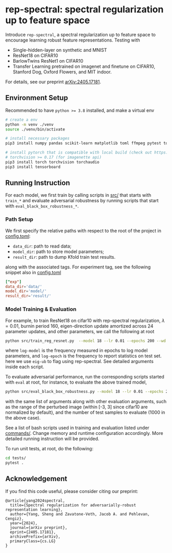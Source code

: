 # rep-spectral: spectral regularization up to feature space

Introduce `rep-spectral`, a spectral regularization up to feature space to encourage learning robust feature representations. Testing with

- Single-hidden-layer on synthetic and MNIST
- ResNet18 on CIFAR10
- BarlowTwins ResNet1 on CIFAR10
- Transfer Learning pretrained on imagenet and finetune on CIFAR10, Stanford Dog, Oxford Flowers, and MIT indoor.

For details, see our preprint [arXiv:2405.17181](https://arxiv.org/abs/2405.17181).

## Environment Setup

Recommended to have ```python >= 3.8``` installed, and make a virtual env

```bash
# create a env
python -m venv ./venv
source ./venv/bin/activate

# install necessary packages
pip3 install numpy pandas scikit-learn matplotlib toml ffmpeg pytest tqdm

# install pytorch that is compatible with local build (check out https://pytorch.org)
# torchvision >= 0.17 (for imagenette api)
pip3 install torch torchvision torchaudio
pip3 install tensorboard
```

## Running Instruction

For each model, we first train by calling scripts in [src/](src/) that starts with `train_*` and evaluate adversarial robustness by running scripts that start with `eval_black_box_robustness_*`.

### Path Setup

We first specify the relative paths with respect to the root of the project in [config.toml](comfig.toml):

- `data_dir`: path to read data;
- `model_dir`: path to store model parameters;
- `result_dir`: path to dump Kfold train test results.

along with the associated tags. For experiment tag, see the following snippet also in [config.toml](config.toml)

```toml
["exp"]
data_dir='data/'
model_dir='model/'
result_dir='result/'
```

### Model Training & Evaluation

For example, to train ResNet18 on cifar10 with rep-spectral regularization, $\lambda = 0.01$, burnin period 160, eigen-direction update amortized across 24 parameter updates, and other parameters, we call the following at root

```bash
python src/train_reg_resnet.py  --model 18 --lr 0.01 --epochs 200 --wd 1e-4 --batch-size 1024 --tag exp --log-model 20 --log-epoch 5 --lam 0.01 --reg eig-ub --burnin 160 --reg-freq-update 24
```

where `log-model` is the frequency measured in epochs to log model parameters, and `log-epoch` is the frequency to report statistics on test set. here we use `eig-ub` to flag using rep-spectral. See detailed arguments inside each script.

To evaluate adversarial performance, run the corresponding scripts started with `eval` at root, for instance, to evaluate the above trained model,

```bash
python src/eval_black_box_robustness.py --model 18 --lr 0.01 --epochs 200 --wd 1e-4 --batch-size 1024 --tag exp --log-model 20 --log-epoch 5 --lam 0.01 --reg eig-ub --burnin 160 --reg-freq-update 24 --vmin -3 --vmax 3 --eval-epoch $epochs --eval-sample-size 1000
```

with the same list of arguments along with other evaluation arguments, such as the range of the perturbed image (within [-3, 3] since cifar10 are normalized by default), and the number of test samples to evaluate (1000 in the above case).

See a list of bash scripts used in training and evaluation listed under [commands/](commands/). Change memory and runtime configuration accordingly. More detailed running instruction will be provided.

To run unit tests, at root, do the following:

```bash
cd tests/
pytest .
```

## Acknowledgement

If you find this code useful, please consider citing our preprint:

    @article{yang2024spectral,
      title={Spectral regularization for adversarially-robust representation learning},
      author={Yang, Sheng and Zavatone-Veth, Jacob A. and Pehlevan, Cengiz},
      year={2024},
      journal={arXiv preprint},
      eprint={2405.17181},
      archivePrefix={arXiv},
      primaryClass={cs.LG}
    }
